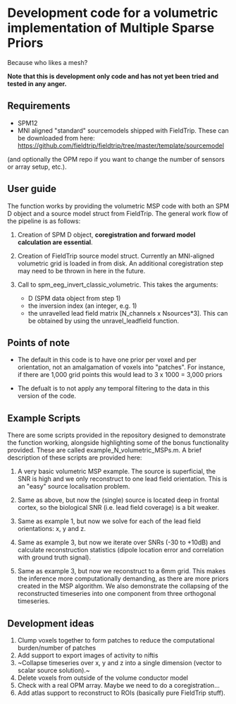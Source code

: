 # Development code for a volumetric implementation of Multiple Sparse Priors
Because who likes a mesh?

**Note that this is development only code and has not yet been tried and tested in any anger.**

## Requirements
- SPM12
- MNI aligned "standard" sourcemodels shipped with FieldTrip. These can be downloaded from here: https://github.com/fieldtrip/fieldtrip/tree/master/template/sourcemodel 

(and optionally the OPM repo if you want to change the number of sensors or array setup, etc.).

## User guide
The function works by providing the volumetric MSP code with both an SPM D object and a source model struct from FieldTrip. The general work flow of the pipeline is as follows:

1. Creation of SPM D object, **coregistration and forward model calculation are essential**.

2. Creation of FieldTrip source model struct. Currently an MNI-aligned volumetric grid is loaded in from disk. An additional coregistration step may need to be thrown in here in the future.

3. Call to spm_eeg_invert_classic_volumetric. This takes the arguments:
   - D (SPM data object from step 1)
   - the inversion index (an integer, e.g. 1)
   - the unravelled lead field matrix [N_channels x Nsources*3]. This can be obtained by using the unravel_leadfield function.

## Points of note
- The default in this code is to have one prior per voxel and per orientation, not an amalgamation of voxels into "patches". For instance, if there are 1,000 grid points this would lead to 3 x 1000 = 3,000 priors

- The defualt is to not apply any temporal filtering to the data in this version of the code.


## Example Scripts
There are some scripts provided in the repository designed to demonstrate the function working, alongside highlighting some of the bonus functionality provided. These are called example_N_volumetric_MSPs.m. A brief description of these scripts are provided here:

1. A very basic volumetric MSP example. The source is superficial, the SNR is high and we only reconstruct to one lead field orientation. This is an "easy" source localisation problem.

2. Same as above, but now the (single) source is located deep in frontal cortex, so the biological SNR (i.e. lead field coverage) is a bit weaker.

3. Same as example 1, but now we solve for each of the lead field orientations: x, y and z.

4. Same as example 3, but now we iterate over SNRs (-30 to +10dB) and calculate reconstruction statistics (dipole location error and correlation with ground truth signal).

5. Same as example 3, but now we reconstruct to a 6mm grid. This makes the inference more computationally demanding, as there are more priors created in the MSP algorithm. We also demonstrate the collapsing of the reconstructed timeseries into one component from three orthogonal timeseries.

## Development ideas
1. Clump voxels together to form patches to reduce the computational burden/number of patches
2. Add support to export images of activity to niftis
3. ~Collapse timeseries over x, y and z into a single dimension (vector to scalar source solution).~
4. Delete voxels from outside of the volume conductor model
5. Check with a real OPM array. Maybe we need to do a coregistration...
6. Add atlas support to reconstruct to ROIs (basically pure FieldTrip stuff).
